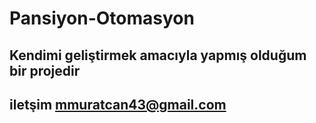 # Pansiyon-Otomasyon
## Kendimi geliştirmek amacıyla yapmış olduğum bir projedir
## iletşim mmuratcan43@gmail.com
